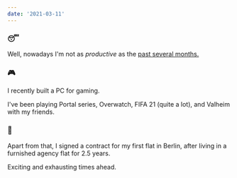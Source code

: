 ```yaml
---
date: '2021-03-11'
---
```


### 😴

Well, nowadays I'm not as _productive_ as the [past several months.](/now/history)

### 🎮

I recently built a PC for gaming.

I've been playing Portal series, Overwatch, FIFA 21 (quite a lot), and Valheim with my friends.

### 🚚

Apart from that, I signed a contract for my first flat in Berlin, after living in a furnished agency flat for 2.5 years.

Exciting and exhausting times ahead.
